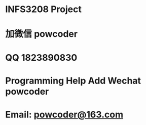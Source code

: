 # INFS3208 Project
# 加微信 powcoder

# QQ 1823890830

# Programming Help Add Wechat powcoder

# Email: powcoder@163.com

